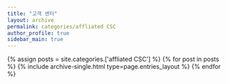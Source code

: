 ```yaml
---
title: "고객 센터"
layout: archive
permalink: categories/affliated CSC
author_profile: true
sidebar_main: true
---
```



{% assign posts = site.categories.['affliated CSC'] %}
{% for post in posts %} {% include archive-single.html type=page.entries_layout %} {% endfor %}